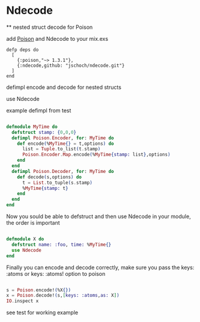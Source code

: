 Ndecode
=======

** nested struct decode for Poison

add [Poison](http://github.com/devinus/poison) and Ndecode to your mix.exs

```
defp deps do
  [
    {:poison,"~> 1.3.1"},
    {:ndecode,github: "jschoch/ndecode.git"}
  ]
end
```

defimpl encode and decode for nested structs

use Ndecode


example defimpl from test

``` elixir

defmodule MyTime do
  defstruct stamp: {0,0,0}
  defimpl Poison.Encoder, for: MyTime do
    def encode(%MyTime{} = t,options) do
      list = Tuple.to_list(t.stamp)
      Poison.Encoder.Map.encode(%MyTime{stamp: list},options)
    end
  end
  defimpl Poison.Decoder, for: MyTime do
    def decode(s,options) do
      t = List.to_tuple(s.stamp)
      %MyTime{stamp: t}
    end
  end
end
```

Now you sould be able to defstruct and then use Ndecode in your module, the order is important

``` elixir

defmodule X do
  defstruct name: :foo, time: %MyTime{}
  use Ndecode
end
```

Finally you can encode and decode correctly, make sure you pass the keys: :atoms or keys: :atoms! option to poison

``` elixir

s = Poison.encode!(%X{})
x = Poison.decode!(s,[keys: :atoms,as: X])
IO.inspect x
```

see test for working example
